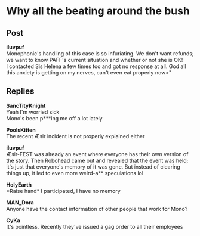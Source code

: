 # Why all the beating around the bush
## Post
**iluvpuf**<br>
Monophonic's handling of this case is so infuriating. We don't want refunds; we want to know PAFF's current situation and whether or not she is OK! <br>
I contacted Sis Helena a few times too and got no response at all. God all this anxiety is getting on my nerves, can't even eat properly now>"
## Replies
**SancTityKnight**<br>
Yeah I'm worried sick<br>
Mono's been p\*\*\*ing me off a lot lately

**PoolsKitten**<br>
The recent Æsir incident is not properly explained either

**iluvpuf**<br>
Æsir-FEST was already an event where everyone has their own version of the story. Then Robohead came out and revealed that the event was held; it's just that everyone's memory of it was gone. But instead of clearing things up, it led to even more weird-a\*\* speculations lol

**HolyEarth**<br>
\*Raise hand\* I participated, I have no memory

**MAN_Dora**<br>
Anyone have the contact information of other people that work for Mono?

**CyKa**<br>
It's pointless. Recently they've issued a gag order to all their employees


